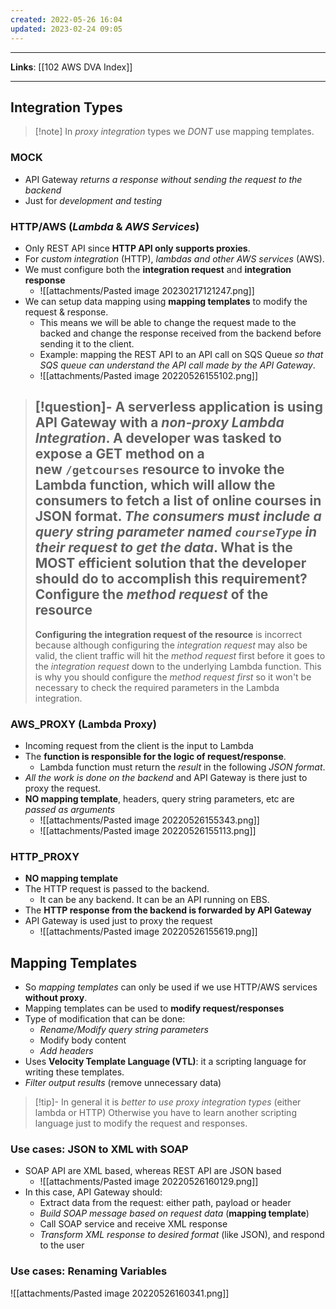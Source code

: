 ```yaml
---
created: 2022-05-26 16:04
updated: 2023-02-24 09:05
---
```

---
**Links**: [[102 AWS DVA Index]]

---
## Integration Types
> [!note] In *proxy integration* types we *DONT* use mapping templates.

### MOCK
- API Gateway *returns a response without sending the request to the backend*
- Just for *development and testing*

### HTTP/AWS (*Lambda* & *AWS Services*)
- Only REST API since **HTTP API only supports proxies**.
- For *custom integration* (HTTP), *lambdas and other AWS services* (AWS).
- We must configure both the **integration request** and **integration response**
	- ![[attachments/Pasted image 20230217121247.png]]
- We can setup data mapping using **mapping templates** to modify the request & response.
	- This means we will be able to change the request made to the backed and change the response received from the backend before sending it to the client.
	- Example: mapping the REST API to an API call on SQS Queue *so that SQS queue can understand the API call made by the API Gateway*.
	- ![[attachments/Pasted image 20220526155102.png]]

> [!question]- A serverless application is using API Gateway with a *non-proxy Lambda Integration*. A developer was tasked to expose a GET method on a new `/getcourses` resource to invoke the Lambda function, which will allow the consumers to fetch a list of online courses in JSON format. *The consumers must include a query string parameter named `courseType` in their request to get the data*. What is the MOST efficient solution that the developer should do to accomplish this requirement?
> Configure the *method request* of the resource
> ---
> **Configuring the integration request of the resource** is incorrect because although configuring the _integration request_ may also be valid, the client traffic will hit the _method request_ first before it goes to the _integration request_ down to the underlying Lambda function. This is why you should configure the _method request first_ so it won't be necessary to check the required parameters in the Lambda integration.

### AWS_PROXY (**Lambda Proxy**)
- Incoming request from the client is the input to Lambda
- The **function is responsible for the logic of request/response**. 
	- Lambda function must return the *result* in the following *JSON format*.
- *All the work is done on the backend* and API Gateway is there just to proxy the request.
- **NO mapping template**, headers, query string parameters, etc are *passed as arguments*
	- ![[attachments/Pasted image 20220526155343.png]]
	- ![[attachments/Pasted image 20220526155113.png]]

### HTTP_PROXY
- **NO mapping template**
- The HTTP request is passed to the backend. 
	- It can be any backend. It can be an API running on EBS.
- The **HTTP response from the backend is forwarded by API Gateway**
- API Gateway is used just to proxy the request
	- ![[attachments/Pasted image 20220526155619.png]]

## Mapping Templates
- So *mapping templates* can only be used if we use HTTP/AWS services **without proxy**.
- Mapping templates can be used to **modify request/responses**
- Type of modification that can be done:
	- *Rename/Modify query string parameters*
	- Modify body content
	- *Add headers*
- Uses **Velocity Template Language (VTL)**: it a scripting language for writing these templates.
- *Filter output results* (remove unnecessary data)

> [!tip]- In general it is *better to use proxy integration types* (either lambda or HTTP)
> Otherwise you have to learn another scripting language just to modify the request and responses.

### Use cases: JSON to XML with SOAP
- SOAP API are XML based, whereas REST API are JSON based
	- ![[attachments/Pasted image 20220526160129.png]]
- In this case, API Gateway should:
	- Extract data from the request: either path, payload or header
	- *Build SOAP message based on request data* (**mapping template**)
	- Call SOAP service and receive XML response
	- *Transform XML response to desired format* (like JSON), and respond to the user

### Use cases: Renaming Variables
![[attachments/Pasted image 20220526160341.png]]